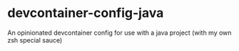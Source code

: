 # devcontainer-config-java

An opinionated devcontainer config for use with a java project (with my own zsh special sauce)
